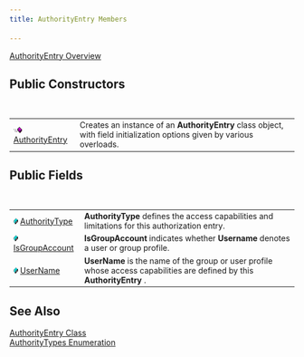 ```yaml
---
title: AuthorityEntry Members

---
```


[AuthorityEntry Overview](authority-entry-class.html) 
## Public Constructors

<br />


|      |      |
| ---- | ---- |
| <img height="11" alt="public property" src="images/public-method.gif" width="15" border="0" x-maintain-ratio="TRUE" /> [ AuthorityEntry](authority-entry-class-authority-entry-constructors.html) | Creates an instance of an **AuthorityEntry** class object, with field initialization options given by various overloads. |



## Public Fields

<br />


|      |      |
| ---- | ---- |
| <img style="WIDTH: 8px; HEIGHT: 11px" height="11" src="images/field.bmp" width="8" border="0" x-maintain-ratio="TRUE" /> [ AuthorityType](authority-entry-class-authority-type-field.html) | **AuthorityType** defines the access capabilities and limitations for this authorization entry. |
| <img style="WIDTH: 8px; HEIGHT: 11px" height="11" src="images/field.bmp" width="8" border="0" x-maintain-ratio="TRUE" /> [ IsGroupAccount](authority-entry-class-username-field.html) | **IsGroupAccount** indicates whether **Username** denotes a user or group profile. |
| <img style="WIDTH: 8px; HEIGHT: 11px" height="11" src="images/field.bmp" width="8" border="0" x-maintain-ratio="TRUE" /> [ UserName](authority-entry-class-username-field.html) | **UserName** is the name of the group or user profile whose access capabilities are defined by this **AuthorityEntry** . |



## See Also


[AuthorityEntry Class](authority-entry-class.html)
      <br />
[AuthorityTypes Enumeration](authority-types-enumeration.html)

